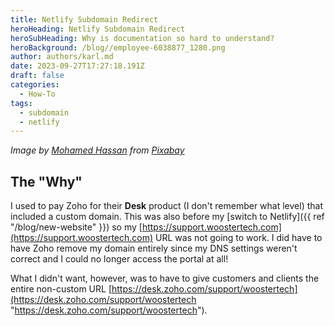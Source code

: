 ```yaml
---
title: Netlify Subdomain Redirect
heroHeading: Netlify Subdomain Redirect
heroSubHeading: Why is documentation so hard to understand?
heroBackground: /blog//employee-6038877_1280.png
author: authors/karl.md
date: 2023-09-27T17:27:18.191Z
draft: false
categories:
  - How-To
tags:
  - subdomain
  - netlify
---
```


*Image by [Mohamed Hassan](https://pixabay.com/users/mohamed_hassan-5229782/?utm_source=link-attribution\&utm_medium=referral\&utm_campaign=image\&utm_content=6038877) from [Pixabay](https://pixabay.com//?utm_source=link-attribution\&utm_medium=referral\&utm_campaign=image\&utm_content=6038877)*

## The "Why"

I used to pay Zoho for their **Desk** product (I don't remember what level) that included a custom domain. This was also before my \[switch to Netlify]\({{ ref "/blog/new-website" }}) so my [https://support.woostertech.com](https://support.woostertech.com) URL was not going to work. I did have to have Zoho remove my domain entirely since my DNS settings weren't correct and I could no longer access the portal at all!

What I didn't want, however, was to have to give customers and clients the entire non-custom URL [https://desk.zoho.com/support/woostertech](https://desk.zoho.com/support/woostertech "https://desk.zoho.com/support/woostertech").
